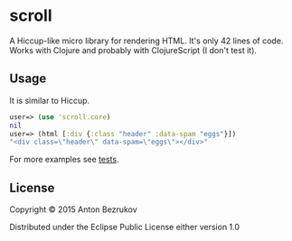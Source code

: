 # scroll

A Hiccup-like micro library for rendering HTML. It's only 42 lines of code. Works
with Clojure and probably with ClojureScript (I don't test it).

## Usage

It is similar to Hiccup. 

```clojure
user=> (use 'scroll.core)
nil
user=> (html [:div {:class "header" :data-spam "eggs"}]) 
"<div class=\"header\" data-spam=\"eggs\"></div>"
```

For more examples see [tests](https://github.com/mouzzz/scroll/blob/master/test/scroll/core_test.clj).

## License

Copyright © 2015 Anton Bezrukov

Distributed under the Eclipse Public License either version 1.0
